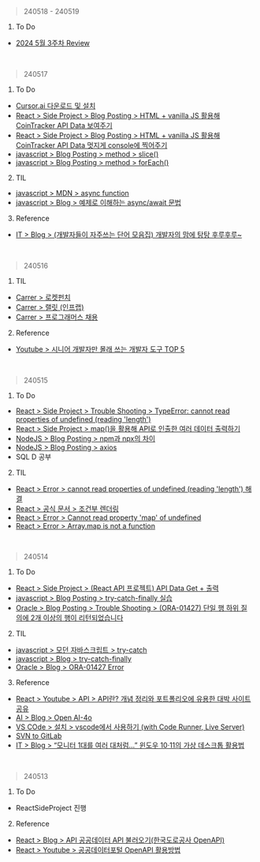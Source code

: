 > 240518 - 240519
1. To Do
- [2024 5월 3주차 Review](https://velog.io/@irish/2024-5-3-Review)
<br>

> 240517
1. To Do
- [Cursor.ai 다운로드 및 설치](https://cursor.sh/)
- [React > Side Project > Blog Posting > HTML + vanilla JS 활용해 CoinTracker API Data 보여주기](https://velog.io/@irish/ReactJS-API-Project-HTML-vanilla-JS-CoinTracker-API-Data)
- [React > Side Project > Blog Posting > HTML + vanilla JS 활용해 CoinTracker API Data 멋지게 console에 찍어주기](https://velog.io/@irish/ReactJS-API-Project-HTML-vanilla-JS-CoinTracker-API-Data-console)
- [javascript > Blog Posting > method > slice()]()
- [javascript > Blog Posting > method > forEach()]()
2. TIL
- [javascript > MDN > async function](https://developer.mozilla.org/ko/docs/Web/JavaScript/Reference/Statements/async_function)
- [javascript > Blog > 예제로 이해하는 async/await 문법](https://velog.io/@tosspayments/%EC%98%88%EC%A0%9C%EB%A1%9C-%EC%9D%B4%ED%95%B4%ED%95%98%EB%8A%94-awaitasync-%EB%AC%B8%EB%B2%95)
3. Reference
- [IT > Blog > (개발자들이 자주쓰는 단어 모음집) 개발자의 맘에 탕탕 후루후루~](https://velog.io/@daelongdaelong/%EA%B0%9C%EB%B0%9C%EC%9E%90%EB%93%A4%EC%9D%B4-%EC%9E%90%EC%A3%BC%EC%93%B0%EB%8A%94-%EB%8B%A8%EC%96%B4-%EB%AA%A8%EC%9D%8C%EC%A7%91-%EA%B0%9C%EB%B0%9C%EC%9E%90%EC%9D%98-%EB%A7%98%EC%97%90-%ED%83%95%ED%83%95-%ED%9B%84%EB%A3%A8%ED%9B%84%EB%A3%A8)
<br>

> 240516
1. TIL
- [Carrer > 로켓펀치](https://www.rocketpunch.com/)
- [Carrer > 랠릿 (인프랩)](https://www.rallit.com/)
- [Carrer > 프로그래머스 채용](https://career.programmers.co.kr/)
2. Reference
- [Youtube > 시니어 개발자만 몰래 쓰는 개발자 도구 TOP 5](https://www.youtube.com/watch?v=XvgoAPvFWig)
<br>

> 240515
1. To Do
- [React > Side Project > Trouble Shooting > TypeError: cannot read properties of undefined (reading 'length')](https://velog.io/@irish/ReactJS-API-Project-Trouble-Shooting-TypeError-cannot-read-properties-of-undefined-reading-length)
- [React > Side Project > map()을 활용해 API로 인출한 여러 데이터 출력하기](https://velog.io/@irish/ReactJS-API-Project-map-fetchData-and-ShowWeb)
- [NodeJS > Blog Posting > npm과 npx의 차이](https://velog.io/@irish/NodeJS-npm-npx)
- [NodeJS > Blog Posting > axios](https://velog.io/@irish/NodeJS-axios)
- SQL D 공부
2. TIL
- [React > Error > cannot read properties of undefined (reading 'length') 해결](https://jellajellaangela.tistory.com/44)
- [React > 공식 문서 > 조건부 렌더링](https://ko.legacy.reactjs.org/docs/conditional-rendering.html)
- [React > Error > Cannot read property 'map' of undefined](https://devbirdfeet.tistory.com/47)
- [React > Error > Array.map is not a function](https://devbirdfeet.tistory.com/48?category=828965)
<br>

> 240514
1. To Do
- [React > Side Project > (React API 프로젝트) API Data Get + 출력](https://velog.io/@irish/ReactJS-API-Project-Fetch-API-Data)
- [javascript > Blog Posting > try-catch-finally 실습](https://velog.io/@irish/JS-try-catch-finally)
- [Oracle > Blog Posting > Trouble Shooting > (ORA-01427) 단일 행 하위 질의에 2개 이상의 행이 리턴되었습니다](https://velog.io/@irish/Oracle-Trouble-Shooting-ORA-01427)
2. TIL
- [javascript > 모던 자바스크립트 > try-catch](https://ko.javascript.info/try-catch)
- [javascript > Blog > try-catch-finally](https://lucymarmitchell.medium.com/using-then-catch-finally-to-handle-errors-in-javascript-promises-6de92bce3afc)
- [Oracle > Blog > ORA-01427 Error](https://wakestand.tistory.com/231)
3. Reference
- [React > Youtube > API > API란? 개념 정리와 포트폴리오에 유용한 대박 사이트 공유](https://www.youtube.com/watch?v=ogT267HvNuQ)
- [AI > Blog > Open AI-4o](https://m.clien.net/service/board/park/18724512)
- [VS COde > 설치 > vscode에서 사용하기 (with Code Runner, Live Server)](https://velog.io/@realzu/JavaScript-vscode%EC%97%90%EC%84%9C-%EC%82%AC%EC%9A%A9%ED%95%98%EA%B8%B0-with-Code-Runner-Live-Server)
- [SVN to GitLab](https://velog.io/@realzu/JavaScript-vscode%EC%97%90%EC%84%9C-%EC%82%AC%EC%9A%A9%ED%95%98%EA%B8%B0-with-Code-Runner-Live-Server)
- [IT > Blog > “모니터 1대를 여러 대처럼…” 윈도우 10·11의 가상 데스크톱 활용법](https://www.itworld.co.kr/news/297253)
<br>

> 240513
1. To Do
- ReactSideProject 진행
2. Reference
- [React > Blog > API 공공데이터 API 불러오기(한국도로공사 OpenAPI)](https://operstu1.tistory.com/140)
- [React > Youtube > 공공데이터포털 OpenAPI 활용방법](https://www.youtube.com/watch?v=pe5-RQb-OPI)
